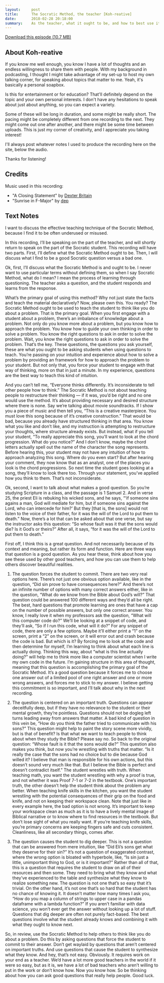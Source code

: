 ```yaml
---
layout:     post
title:      The Socratic Method, the teacher [Koh-reative]
date:       2018-02-28 20:18:00
summary:    As the teacher, what it ought to be, and how to best use it.
---
```


<a href="http://www.joshuakoh.me/koh-reative-audio/01%20Socratic%20Method,%20the%20teacher.mp3" class="button button-blue button-big">Download this episode (10.7 MB)</a>

## About Koh-reative

If you know me well enough, you know I have a lot of thoughts and an endless willingness to share them with people. With my background in podcasting, I thought I might take advantage of my set-up to host my own talking corner, for speaking about topics that matter to me. Yeah, it's basically a personal soapbox.

Is this for entertainment or for education? That'll definitely depend on the topic and your own personal interests. I don't have any hesitations to speak about just about anything, so you can expect a variety. 

Some of these will be long in duration, and some might be really short. The pacing might be completely different from one recording to the next. They might come out one after another, and there might be some time between uploads. This is just my corner of creativity, and I appreciate you taking interest!

I'll always post whatever notes I used to produce the recording here on the site, below the audio. 

Thanks for listening!

## Credits

Music used in this recording:

- "A Closing Statement" by [Dexter Britain](www.dexterbritain.com)
- "Sunrise in F-Major" by [dep](www.dep.fm)

## Text Notes

I want to discuss the effective teaching technique of the Socratic Method, because I find it to be often underused or misused. 
    
In this recording, I’ll be speaking on the part of the teacher, and will shortly return to speak on the part of the Socratic student. This recording will have two parts. First, I’ll define what the Socratic Method ought to be. Then, I will discuss what I find to be a good Socratic question versus a bad one.
    
Ok, first, I’ll discuss what the Socratic Method is and ought to be. I never want to use particular terms without defining them, so when I say Socratic Method, what do I mean? I mean the process of learning through questioning. The teacher asks a question, and the student responds and learns from the response. 

What’s the primary goal of using this method? Why not just state the facts and teach the material declaratively? Now, please own this. You ready? The Socratic Method ought to be used to teach the student to think like you do about a problem. That is the primary goal. When you first engage with a student about a problem, there’s an imbalance of knowledge about a problem. Not only do you know more about a problem, but you know how to approach the problem. You know how to guide your own thinking in order to solve a problem. You know the right questions to ask in order to solve the problem. Wait, you know the right questions to ask in order to solve the problem. That’s the key. These questions, the questions you ask yourself, these are what you ought to be asking students when using questions to teach. You’re passing on your intuition and experience about how to solve a problem by providing an framework for how to approach the problem to your student. But not only that, you force your student to engage with that way of thinking, more on that in just a minute. In my experience, questions are the best way to teach this kind of intuition.

And you can’t tell me, “Everyone thinks differently. It’s inconsiderate to tell other people how to think.” The Socratic Method is not about teaching people to restructure their thinking — if it was, you’d be right and no one would use the method. It’s about providing necessary and desired structure where there is none. Say we’re talking about movie soundtracks. If I show you a piece of music and then tell you, “This is a creative masterpiece. You must love this song because of it’s creative construction.” That would be bad, because you already have structured thinking in that area. You know what you like and don’t like, and my instruction is attempting to restructure your thoughts, where structure already exists. But instead, what if you tell your student, “To really appreciate this song, you’ll want to look at the chord progression. What do you notice?” And I don’t know, maybe the chord letters actually spell out the name of the character the song represents. Before hearing this, your student may not have any intuition of how to approach analyzing this song. Where do you even start? But after hearing your comment, they now know that as an analyst, one of the places you look is the chord progressions. So next time the student goes looking at a song, they’ll know to look there too. Through your statement, you’ve applied how you think to them. That’s not inconsiderate.  

Ok, second, I want to talk about what makes a good question. So you’re studying Scripture in a class, and the passage is 1 Samuel 2. And in verse 25, the priest Eli is rebuking his wicked sons, and he says, “‘if someone sins agains a man, God will mediate for him, but if someone sins against the Lord, who can intercede for him?’ But they [that is, the sons] would not listen to the voice of their father, for it was the will of the Lord to put them to death.” Now, there’s a lot that can be asked about that one verse, but say the instructor asks this question: “So whose fault was it that the sons would die? Is it God’s or theirs?” After all, it says, “for it was the will of the Lord to put them to death.”
    
First off, I think this is a great question. And not necessarily because of its context and meaning, but rather its form and function. Here are three ways that question is a good question. As you hear these, think about how you see these used by other good teachers, and how you can use them to help others discover beautiful realities.

1) The question forces the student to commit. There are two very real options here. There’s not just one obvious option available, like in the question, “Did sin prove to have consequences here?” And there’s not an infinite number of options with many correct answers either, like in the question, “What do we know from the Bible about God’s will?” That question could be answered 100 different ways and they’d all be right. The best, hard questions that promote learning are ones that have a cap on the number of possible answers, but only one correct answer. You know, I really love it when my professors ask the question, “What will this computer code do?” We’ll be looking at a snippet of code, and they’ll ask, “So if I run this code, what will it do?” For any snippet of code, there are only a few options. Maybe it’ll either print a “1” on the screen, print a “2” on the screen, or it will error out and crash because the code is bad. But which is it? By forcing me to look at the code and then determine for myself, I’m learning to think about what each line is actually doing. Thinking this way, about “what is this line actually doing?” will help me to think more like a computer scientist when I write my own code in the future. I’m gaining structure in this area of thought, meaning that this question is accomplishing the primary goal of the Socratic Method. It’s a good question because it forces me to choose one answer out of a limited pool of one right answer and one or more wrong answers, and forces me to stick to my answer. I believe getting this commitment is so important, and I’ll talk about why in the next recording.

2) The question is centered on an important truth. Questions can appear deceitfully deep, but if they have no relevance to the student or their mental growth, they’re pointless. Questions should not be dogleg left turns leading away from answers that matter. A bad kind of question in this vein be, “How do you think the father tried to communicate with his sons?” This question might help to paint the story scene more vividly, but is that of benefit? Is that what we want to teach people to think about when they study the Bible? Please say no. So back to the original question: “Whose fault is it that the sons would die?” This question also makes you think, but now you’re wrestling with truths that matter. “Is it really the case that the sons had no choice but to die because God willed it? I believe that man is responsible for his own actions, but this doesn’t sound very much like that. But I believe the Bible is perfect and doesn’t contradict itself.” The student wrestles with truth. When teaching math, you want the student wrestling with why a proof is true, and not whether it was Proof 7-1 or 7-2 in the textbook. One’s important truth, the other doesn’t help the student think about the problem any better. When teaching knife skills in the kitchen, you want the student wrestling with the potential consequences of their grip on the food and knife, and not on keeping their workspace clean. Note that just like in every example here, the bad option is not wrong. It’s important to keep your workspace clean as much as it is to have a lively mental image of Biblical narrative or to know where to find resources in the textbook. But don’t lose sight of what you really want. If you’re teaching knife skills, you’re primary concerns are keeping fingers safe and cuts consistent. Cleanliness, like all secondary things, comes after.

3) The question causes the student to dig deeper. This is not a question that can be answered from mere intuition, like “Did Eli’s sons get what they deserve for their sin?” It’s not a question of exaggerated contrast, where the wrong option is bloated with hyperbole, like, “Is sin just a little, unimportant thing to God, or is it important?” Rather than all of that, this is a question that requires the student to draw on all of their resources and then some. They need to bring what they know and what they’ve experienced to the table and synthesize what they know to realize something new. The question is not one that’s so easy that it’s trivial. On the other hand, it’s not one that’s so hard that the student has no chance of knowing it. It doesn’t matter how many times I ask you, “How do you map a column of strings to upper case in a pandas dataframe with a lambda function?” If you aren’t familiar with data science, you won’t ever get the answer without looking up a lot of stuff. Questions that dig deeper are often not purely fact-based. The best questions involve what the student already knows and combining it with what they ought to know next. 

So, in review, use the Socratic Method to help others to think like you do about a problem. Do this by asking questions that force the student to commit to their answer. Don’t get waylaid by questions that aren’t centered on important truths. And use questions that cause the student to synthesize what they know. And hey, that’s not easy. Obviously. It requires work on your end as a teacher. We’d have a lot more good teachers in the world if it were so easy, but as it is, we have a lot of bad teachers who aren’t willing to put in the work or don’t know how. Now you know how. So be thinking about how you can ask good questions that really help people. Good luck.

